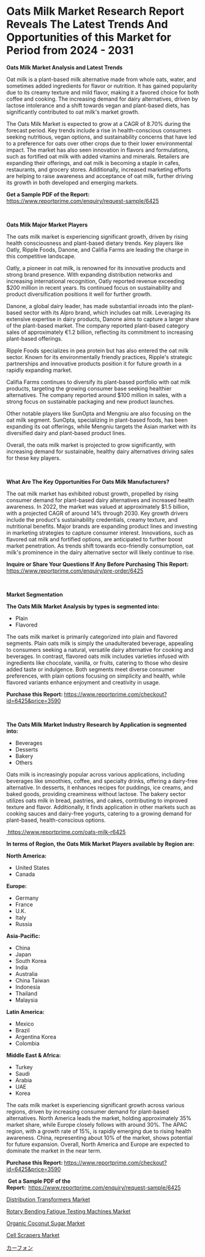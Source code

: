 <p><h1>Oats Milk Market Research Report Reveals The Latest Trends And Opportunities of this Market for Period from 2024 - 2031</h1></p><p><strong>Oats Milk Market Analysis and Latest Trends</strong></p>
<p><p>Oat milk is a plant-based milk alternative made from whole oats, water, and sometimes added ingredients for flavor or nutrition. It has gained popularity due to its creamy texture and mild flavor, making it a favored choice for both coffee and cooking. The increasing demand for dairy alternatives, driven by lactose intolerance and a shift towards vegan and plant-based diets, has significantly contributed to oat milk's market growth.</p><p>The Oats Milk Market is expected to grow at a CAGR of 8.70% during the forecast period. Key trends include a rise in health-conscious consumers seeking nutritious, vegan options, and sustainability concerns that have led to a preference for oats over other crops due to their lower environmental impact. The market has also seen innovation in flavors and formulations, such as fortified oat milk with added vitamins and minerals. Retailers are expanding their offerings, and oat milk is becoming a staple in cafes, restaurants, and grocery stores. Additionally, increased marketing efforts are helping to raise awareness and acceptance of oat milk, further driving its growth in both developed and emerging markets.</p></p>
<p><strong>Get a Sample PDF of the Report:&nbsp;</strong> <a href="https://www.reportprime.com/enquiry/request-sample/6425">https://www.reportprime.com/enquiry/request-sample/6425</a></p>
<p>&nbsp;</p>
<p><strong>Oats Milk Major Market Players</strong></p>
<p><p>The oats milk market is experiencing significant growth, driven by rising health consciousness and plant-based dietary trends. Key players like Oatly, Ripple Foods, Danone, and Califia Farms are leading the charge in this competitive landscape.</p><p>Oatly, a pioneer in oat milk, is renowned for its innovative products and strong brand presence. With expanding distribution networks and increasing international recognition, Oatly reported revenue exceeding $200 million in recent years. Its continued focus on sustainability and product diversification positions it well for further growth.</p><p>Danone, a global dairy leader, has made substantial inroads into the plant-based sector with its Alpro brand, which includes oat milk. Leveraging its extensive expertise in dairy products, Danone aims to capture a larger share of the plant-based market. The company reported plant-based category sales of approximately €1.2 billion, reflecting its commitment to increasing plant-based offerings.</p><p>Ripple Foods specializes in pea protein but has also entered the oat milk sector. Known for its environmentally friendly practices, Ripple's strategic partnerships and innovative products position it for future growth in a rapidly expanding market.</p><p>Califia Farms continues to diversify its plant-based portfolio with oat milk products, targeting the growing consumer base seeking healthier alternatives. The company reported around $100 million in sales, with a strong focus on sustainable packaging and new product launches.</p><p>Other notable players like SunOpta and Mengniu are also focusing on the oat milk segment. SunOpta, specializing in plant-based foods, has been expanding its oat offerings, while Mengniu targets the Asian market with its diversified dairy and plant-based product lines.</p><p>Overall, the oats milk market is projected to grow significantly, with increasing demand for sustainable, healthy dairy alternatives driving sales for these key players.</p></p>
<p>&nbsp;</p>
<p><strong>What Are The Key Opportunities For Oats Milk Manufacturers?</strong></p>
<p><p>The oat milk market has exhibited robust growth, propelled by rising consumer demand for plant-based dairy alternatives and increased health awareness. In 2022, the market was valued at approximately $1.5 billion, with a projected CAGR of around 14% through 2030. Key growth drivers include the product's sustainability credentials, creamy texture, and nutritional benefits. Major brands are expanding product lines and investing in marketing strategies to capture consumer interest. Innovations, such as flavored oat milk and fortified options, are anticipated to further boost market penetration. As trends shift towards eco-friendly consumption, oat milk's prominence in the dairy alternative sector will likely continue to rise.</p></p>
<p><strong>Inquire or Share Your Questions If Any Before Purchasing This Report:</strong> <a href="https://www.reportprime.com/enquiry/pre-order/6425">https://www.reportprime.com/enquiry/pre-order/6425</a></p>
<p>&nbsp;</p>
<p><strong>Market Segmentation</strong></p>
<p><strong>The Oats Milk Market Analysis by types is segmented into:</strong></p>
<p><ul><li>Plain</li><li>Flavored</li></ul></p>
<p><p>The oats milk market is primarily categorized into plain and flavored segments. Plain oats milk is simply the unadulterated beverage, appealing to consumers seeking a natural, versatile dairy alternative for cooking and beverages. In contrast, flavored oats milk includes varieties infused with ingredients like chocolate, vanilla, or fruits, catering to those who desire added taste or indulgence. Both segments meet diverse consumer preferences, with plain options focusing on simplicity and health, while flavored variants enhance enjoyment and creativity in usage.</p></p>
<p><strong>Purchase this Report:&nbsp;</strong><a href="https://www.reportprime.com/checkout?id=6425&price=3590">https://www.reportprime.com/checkout?id=6425&price=3590</a></p>
<p>&nbsp;</p>
<p><strong>The Oats Milk Market Industry Research by Application is segmented into:</strong></p>
<p><ul><li>Beverages</li><li>Desserts</li><li>Bakery</li><li>Others</li></ul></p>
<p><p>Oats milk is increasingly popular across various applications, including beverages like smoothies, coffee, and specialty drinks, offering a dairy-free alternative. In desserts, it enhances recipes for puddings, ice creams, and baked goods, providing creaminess without lactose. The bakery sector utilizes oats milk in bread, pastries, and cakes, contributing to improved texture and flavor. Additionally, it finds application in other markets such as cooking sauces and dairy-free yogurts, catering to a growing demand for plant-based, health-conscious options.</p></p>
<p><a href="https://www.reportprime.com/oats-milk-r6425">&nbsp;https://www.reportprime.com/oats-milk-r6425</a></p>
<p><strong>In terms of Region, the Oats Milk Market Players available by Region are:</strong></p>
<p>
    <p> <strong> North America: </strong>
        <ul>
            <li>United States</li>
            <li>Canada</li>
        </ul>
        </p> 
    <p> <strong> Europe: </strong>
        <ul>
            <li>Germany</li>
            <li>France</li>
            <li>U.K.</li>
            <li>Italy</li>
            <li>Russia</li>
        </ul>
        </p> 
    <p> <strong> Asia-Pacific: </strong>
        <ul>
            <li>China</li>
            <li>Japan</li>
            <li>South Korea</li>
            <li>India</li>
            <li>Australia</li>
            <li>China Taiwan</li>
            <li>Indonesia</li>
            <li>Thailand</li>
            <li>Malaysia</li>
        </ul>
        </p> 
    <p> <strong> Latin America: </strong>
        <ul>
            <li>Mexico</li>
            <li>Brazil</li>
            <li>Argentina Korea</li>
            <li>Colombia</li>
        </ul>
        </p> 
    <p> <strong> Middle East & Africa: </strong>
        <ul>
            <li>Turkey</li>
            <li>Saudi</li>
            <li>Arabia</li>
            <li>UAE</li>
            <li>Korea</li>
        </ul>
    </p>
    </p>
<p><p>The oats milk market is experiencing significant growth across various regions, driven by increasing consumer demand for plant-based alternatives. North America leads the market, holding approximately 35% market share, while Europe closely follows with around 30%. The APAC region, with a growth rate of 15%, is rapidly emerging due to rising health awareness. China, representing about 10% of the market, shows potential for future expansion. Overall, North America and Europe are expected to dominate the market in the near term.</p></p>
<p><strong>Purchase this Report: </strong><a href="https://www.reportprime.com/checkout?id=6425&price=3590">https://www.reportprime.com/checkout?id=6425&price=3590</a></p>
<p>&nbsp;<strong>Get a Sample PDF of the Report:&nbsp;&nbsp;</strong><a href="https://www.reportprime.com/enquiry/request-sample/6425">https://www.reportprime.com/enquiry/request-sample/6425</a></p>
<p><strong></strong></p>
<p><p><a href="https://www.linkedin.com/pulse/what-current-future-prospects-distribution-transformers-market-pm1rf?trackingId=y9kH9mBaRAqxAFbUhrFy5Q%3D%3D">Distribution Transformers Market</a></p><p><a href="https://issuu.com/reportprime-2/docs/rotary-bending-fatigue-testing-mach_a4e0830ea8f29c">Rotary Bending Fatigue Testing Machines Market</a></p><p><a href="https://www.linkedin.com/pulse/strategic-market-insights-global-organic-coconut-sugar-vtdue?trackingId=Y%2F0NjhkISDmtlvDQyxbkHA%3D%3D">Organic Coconut Sugar Market</a></p><p><a href="https://medium.com/@kathrynrios65/how-regional-markets-are-adapting-to-cell-scrapers-market-innovations-639bc9f21fb9">Cell Scrapers Market</a></p><p><a href="https://medium.com/@mares423/%E3%82%B0%E3%83%AD%E3%83%BC%E3%83%90%E3%83%AB%E3%82%AB%E3%83%BC%E3%83%95%E3%82%A9%E3%83%B3%E5%B8%82%E5%A0%B4%E3%81%AB%E9%96%A2%E3%81%99%E3%82%8B%E6%88%A6%E7%95%A5%E7%9A%84%E5%B8%82%E5%A0%B4%E6%B4%9E%E5%AF%9F-2024-2031-18c8f4b235be">カーフォン</a></p></p>